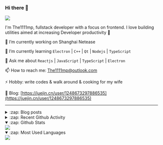 ### Hi there 👋

![](https://komarev.com/ghpvc/?username=1111mp&color=green)

I'm The1111mp, fullstack developer with a focus on frontend. I love building utilities aimed at increasing Developer productivity 🙌

🔭 I’m currently working on Shanghai Netease

🌱 I’m currently learning `Electron` | `C++` | `Qt` | `Nodejs` | `TypeScript`

💬 Ask me about `Reactjs` | `JavaScript` | `TypeScript` | `Electron`

📫 How to reach me: <a href="mailto:The1111mp@outlook.com">The1111mp@outlook.com</a>

⚡ Hobby: write codes & walk around & cooking for my wife

📖 Blog: [https://juejin.cn/user/1248673297886535](https://juejin.cn/user/1248673297886535)

***

<details>
  <summary>:zap: Blog posts</summary>

  - [使用 nvm-desktop 轻松安装和管理多个 node 版本](https://juejin.cn/post/7267791228872179727)
  - [Electron 中集成 SQLite3 数据库的最佳实践](https://juejin.cn/post/7202807471881306172)
  - [从0开发IM，单聊群聊在线离线消息以及消息的已读未读功能](https://juejin.cn/post/7202583557751865401)
  - [Electron（网页）中实现接近微信消息发送体验的消息输入框及界面](https://juejin.cn/post/7252505446396575781)
  - [Qt中基于QWebEngineView和QWebChannel实现与web的交互](https://juejin.cn/post/7238423148555501629)
</details>

<details>
  <summary>:zap: Recent Github Activity</summary>

  <!--START_SECTION:activity-->
1. 🗣 Commented on [#38](https://github.com/1111mp/nvm-desktop/issues/38#issuecomment-1867131532) in [1111mp/nvm-desktop](https://github.com/1111mp/nvm-desktop)
2. 🗣 Commented on [#38](https://github.com/1111mp/nvm-desktop/issues/38#issuecomment-1865813436) in [1111mp/nvm-desktop](https://github.com/1111mp/nvm-desktop)
3. 🗣 Commented on [#37](https://github.com/1111mp/nvm-desktop/issues/37#issuecomment-1865810030) in [1111mp/nvm-desktop](https://github.com/1111mp/nvm-desktop)
4. 🔒 Closed issue [#37](https://github.com/1111mp/nvm-desktop/issues/37) in [1111mp/nvm-desktop](https://github.com/1111mp/nvm-desktop)
5. 🚀 Published release [v2.6.2](https://github.com/1111mp/nvm-desktop/releases/tag/v2.6.2) in [1111mp/nvm-desktop](https://github.com/1111mp/nvm-desktop)
6. 🚀 Published release [v2.6.2](https://github.com/1111mp/nvmd-command/releases/tag/v2.6.2) in [1111mp/nvmd-command](https://github.com/1111mp/nvmd-command)
7. 🗣 Commented on [#38](https://github.com/1111mp/nvm-desktop/issues/38#issuecomment-1865448506) in [1111mp/nvm-desktop](https://github.com/1111mp/nvm-desktop)
8. 🗣 Commented on [#37](https://github.com/1111mp/nvm-desktop/issues/37#issuecomment-1862040534) in [1111mp/nvm-desktop](https://github.com/1111mp/nvm-desktop)
9. 🗣 Commented on [#37](https://github.com/1111mp/nvm-desktop/issues/37#issuecomment-1862001671) in [1111mp/nvm-desktop](https://github.com/1111mp/nvm-desktop)
10. 🗣 Commented on [#37](https://github.com/1111mp/nvm-desktop/issues/37#issuecomment-1861994253) in [1111mp/nvm-desktop](https://github.com/1111mp/nvm-desktop)
  <!--END_SECTION:activity-->
</details>

<details open>
  <summary>:zap: Github Stats</summary>

  <img align="center" src="https://github-readme-stats-sigma-five.vercel.app/api?username=1111mp&show_icons=true&hide_border=true&theme=gruvbox" />
</details>

<details open>
  <summary>:zap: Most Used Languages</summary>

  <img align="center" src="https://github-readme-stats-sigma-five.vercel.app/api/top-langs/?username=1111mp&layout=compact&show_icons=true&hide_border=true&theme=gruvbox" />
</details>


<!--
**1111mp/1111mp** is a ✨ _special_ ✨ repository because its `README.md` (this file) appears on your GitHub profile.

Here are some ideas to get you started:

- 🔭 I’m currently working on ...
- 🌱 I’m currently learning ...
- 👯 I’m looking to collaborate on ...
- 🤔 I’m looking for help with ...
- 💬 Ask me about ...
- 📫 How to reach me: ...
- 😄 Pronouns: ...
- ⚡ Fun fact: ...
-->
